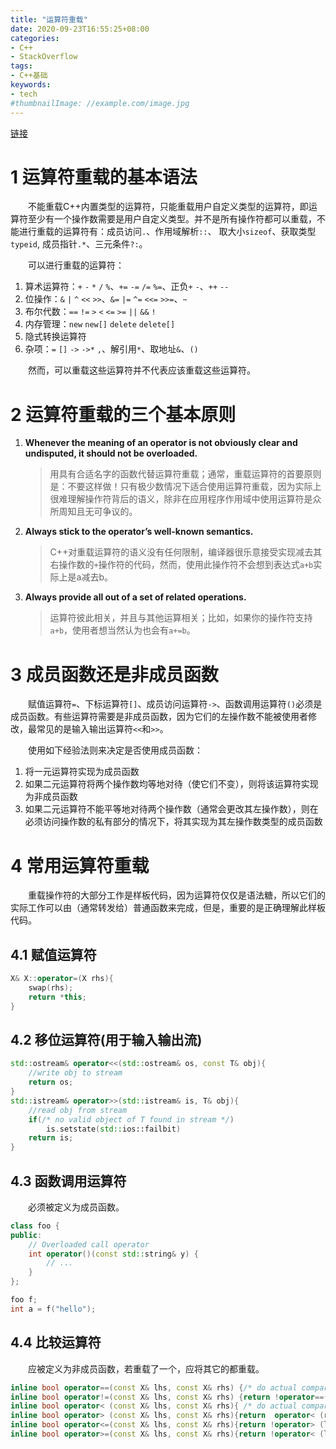 ```yaml
---
title: "运算符重载"
date: 2020-09-23T16:55:25+08:00
categories:
- C++
- StackOverflow
tags:
- C++基础
keywords:
- tech
#thumbnailImage: //example.com/image.jpg
---
```

[链接](https://stackoverflow.com/questions/4421706/what-are-the-basic-rules-and-idioms-for-operator-overloading)
<!--more-->
# 1 运算符重载的基本语法
　　不能重载C++内置类型的运算符，只能重载用户自定义类型的运算符，即运算符至少有一个操作数需要是用户自定义类型。并不是所有操作符都可以重载，不能进行重载的运算符有：成员访问`.`、作用域解析`::`、 取大小`sizeof`、获取类型`typeid`, 成员指针`.*`、三元条件`?:`。

　　可以进行重载的运算符：
1. 算术运算符：`+` `-` `*` `/` `%`、`+=` `-=` `/=` `%=`、正负`+` `-`、`++` `--`
2. 位操作：`&` `|` `^` `<<` `>>`、`&=` `|=` `^=` `<<=` `>>=`、`~`
3. 布尔代数：`==` `!=` `>` `<` `<=` `>=` `||` `&&` `!`
4. 内存管理：`new` `new[]` `delete` `delete[]`
5. 隐式转换运算符
6. 杂项：`=` `[]` `->` `->*` `,`、解引用`*`、取地址`&`、`()`

　　然而，可以重载这些运算符并不代表应该重载这些运算符。

# 2 运算符重载的三个基本原则
1. **Whenever the meaning of an operator is not obviously clear and undisputed, it should not be overloaded.**
    > 用具有合适名字的函数代替运算符重载；通常，重载运算符的首要原则是：不要这样做！只有极少数情况下适合使用运算符重载，因为实际上很难理解操作符背后的语义，除非在应用程序作用域中使用运算符是众所周知且无可争议的。
2. **Always stick to the operator’s well-known semantics.**
    > C++对重载运算符的语义没有任何限制，编译器很乐意接受实现减去其右操作数的`+`操作符的代码，然而，使用此操作符不会想到表达式`a+b`实际上是a减去b。
3. **Always provide all out of a set of related operations.**
    > 运算符彼此相关，并且与其他运算相关；比如，如果你的操作符支持`a+b`，使用者想当然认为也会有`a+=b`。

# 3 成员函数还是非成员函数
　　赋值运算符`=`、下标运算符`[]`、成员访问运算符`->`、函数调用运算符`()`必须是成员函数。有些运算符需要是非成员函数，因为它们的左操作数不能被使用者修改，最常见的是输入输出运算符`<<`和`>>`。

　　使用如下经验法则来决定是否使用成员函数：
1. 将一元运算符实现为成员函数
2. 如果二元运算符将两个操作数均等地对待（使它们不变），则将该运算符实现为非成员函数
3. 如果二元运算符不能平等地对待两个操作数（通常会更改其左操作数），则在必须访问操作数的私有部分的情况下，将其实现为其左操作数类型的成员函数

# 4 常用运算符重载
　　重载操作符的大部分工作是样板代码，因为运算符仅仅是语法糖，所以它们的实际工作可以由（通常转发给）普通函数来完成，但是，重要的是正确理解此样板代码。

## 4.1 赋值运算符
```cpp
X& X::operator=(X rhs){
    swap(rhs);
    return *this;
}
```

## 4.2 移位运算符(用于输入输出流)
```cpp
std::ostream& operator<<(std::ostream& os, const T& obj){
    //write obj to stream
    return os;
}
std::istream& operator>>(std::istream& is, T& obj){
    //read obj from stream
    if(/* no valid object of T found in stream */)
        is.setstate(std::ios::failbit)
    return is;
}
```

## 4.3 函数调用运算符
　　必须被定义为成员函数。

```cpp
class foo {
public:
    // Overloaded call operator
    int operator()(const std::string& y) {
        // ...
    }
};

foo f;
int a = f("hello");
```

## 4.4 比较运算符
　　应被定义为非成员函数，若重载了一个，应将其它的都重载。

```cpp
inline bool operator==(const X& lhs, const X& rhs) {/* do actual comparison */};
inline bool operator!=(const X& lhs, const X& rhs) {return !operator==(lhs,rhs);};
inline bool operator< (const X& lhs, const X& rhs){ /* do actual comparison */ };
inline bool operator> (const X& lhs, const X& rhs){return  operator< (rhs,lhs);};
inline bool operator<=(const X& lhs, const X& rhs){return !operator> (lhs,rhs);};
inline bool operator>=(const X& lhs, const X& rhs){return !operator< (lhs,rhs);};
```
